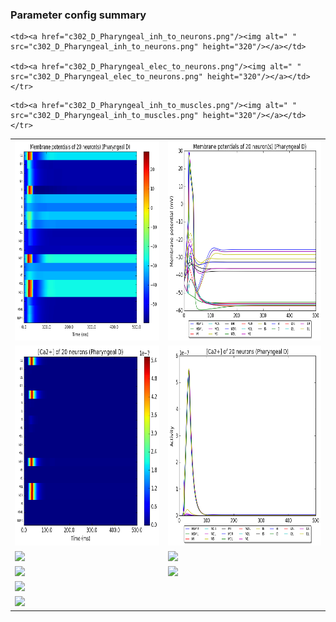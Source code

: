 ### Parameter config summary 
<table>

<tr>
  <td><a href="neurons_D_Pharyngeal.png"/><img alt=" " src="neurons_D_Pharyngeal.png" height="320"/></a></td>
  <td><a href="traces_neuron_Pharyngeal_D.png"/><img alt=" " src="traces_neuron_Pharyngeal_D.png" height="320"/></a></td>
</tr>

<tr>
  <td><a href="neuron_activity_D_Pharyngeal.png"/><img alt=" " src="neuron_activity_D_Pharyngeal.png" height="320"/></a></td>
  <td><a href="traces_neuron_activity_Pharyngeal_D.png"/><img alt=" " src="traces_neuron_activity_Pharyngeal_D.png" height="320"/></a></td>
</tr>

<tr>
  <td><a href="muscles_D_Pharyngeal.png"/><img alt=" " src="muscles_D_Pharyngeal.png" height="320"/></a></td>
  <td><a href="traces_muscles_Pharyngeal_D.png"/><img alt=" " src="traces_muscles_Pharyngeal_D.png" height="320"/></a></td>
</tr>

<tr>
  <td><a href="muscle_activity_D_Pharyngeal.png"/><img alt=" " src="muscle_activity_D_Pharyngeal.png" height="320"/></a></td>
  <td><a href="traces_muscles_activity_Pharyngeal_D.png"/><img alt=" " src="traces_muscles_activity_Pharyngeal_D.png" height="320"/></a></td>
</tr>

<tr><td><a href="c302_D_Pharyngeal_exc_to_neurons.png"/><img alt=" " src="c302_D_Pharyngeal_exc_to_neurons.png" height="320"/></a></td>

    <td><a href="c302_D_Pharyngeal_inh_to_neurons.png"/><img alt=" " src="c302_D_Pharyngeal_inh_to_neurons.png" height="320"/></a></td>

    <td><a href="c302_D_Pharyngeal_elec_to_neurons.png"/><img alt=" " src="c302_D_Pharyngeal_elec_to_neurons.png" height="320"/></a></td></tr>

<tr><td><a href="c302_D_Pharyngeal_exc_to_muscles.png"/><img alt=" " src="c302_D_Pharyngeal_exc_to_muscles.png" height="320"/></a></td>

    <td><a href="c302_D_Pharyngeal_inh_to_muscles.png"/><img alt=" " src="c302_D_Pharyngeal_inh_to_muscles.png" height="320"/></a></td></tr>
</table>
